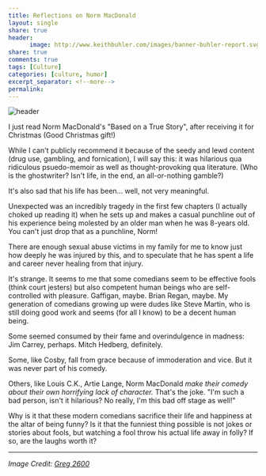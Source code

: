 ```yaml
--- 
title: Reflections on Norm MacDonald
layout: single
share: true
header:
      image: http://www.keithbuhler.com/images/banner-buhler-report.svg
share: true
comments: true
tags: [Culture]
categories: [culture, humor]
excerpt_separator: <!--more-->
permalink: 
---
```


![header](http://www.keithbuhler.com/images/norm.png)

I just read Norm MacDonald's "Based on a True Story", after receiving it for Christmas (Good Christmas gift!)

While I can't publicly recommend it because of the seedy and lewd content (drug use, gambling, and fornication), I will say this: it was hilarious qua ridiculous psuedo-memoir as well as thought-provoking qua literature. (Who is the ghostwriter? Isn't life, in the end, an all-or-nothing gamble?)

It's also sad that his life has been... well, not very meaningful.

Unexpected was an incredibly tragedy in the first few chapters (I actually choked up reading it) when he sets up and makes a casual punchline out of his experience being molested by an older man when he was 8-years old. You can't just drop that as a punchline, Norm!

There are enough sexual abuse victims in my family for me to know just how deeply he was injured by this, and to speculate that he has spent a life and career never healing from that injury.

It's strange. It seems to me that some comedians seem to be effective fools (think court jesters) but also competent human beings who are self-controlled with pleasure. Gaffigan, maybe. Brian Regan, maybe. My generation of comedians growing up were dudes like Steve Martin, who is still doing good work and seems (for all I know) to be a decent human being.

Some seemed consumed by their fame and overindulgence in madness: Jim Carrey, perhaps. Mitch Hedberg, definitely.

Some, like Cosby, fall from grace because of immoderation and vice. But it was never part of his comedy.

Others, like Louis C.K., Artie Lange, Norm MacDonald *make their comedy about their own horrifying lack of character.* That's the joke. "I'm such a bad person, isn't it hilarious? No really, I'm this bad off stage as well!"

Why is it that these modern comedians sacrifice their life and happiness at the altar of being funny? Is it that the funniest thing possible is not jokes or stories about fools, but watching a fool throw his actual life away in folly? If so, are the laughs worth it?


----

*Image Credit: [Greg 2600](https://www.flickr.com/photos/greg2600/)*